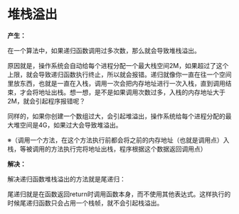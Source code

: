 # 堆栈溢出

**产生：**

在一个算法中，如果递归函数调用过多次数，那么就会导致堆栈溢出。

原因就是，操作系统会自动给每个进程分配一个最大栈空间2M，如果超过了这个上限，就会导致递归函数执行终止，所以就会报错。递归就像你一直在往一个空间里放东西，也就是一直在入栈，调用一次会把内存地址进行一次入栈，直到调用结束，才会将地址出栈。想一想，是不是如果调用次数过多，入栈的内存地址大于2M，就会引起程序报错呢？

同样的，如果你创建一个数组过大，会引起堆溢出，操作系统给每个进程分配的最大堆空间是4G，如果过大会导致堆溢出。

※（调用一个方法，在这个方法执行前都会将之前的内存地址（也就是调用点）入栈，等被调用的方法执行完将地址出栈，程序根据这个数据返回调用点）

**解决：**

解决递归函数堆栈溢出的方法就是尾递归：

尾递归就是在函数返回return时调用函数本身，而不使用其他表达式。这样执行的时候尾递归函数只会占用一个栈帧，就不会引起栈溢出。